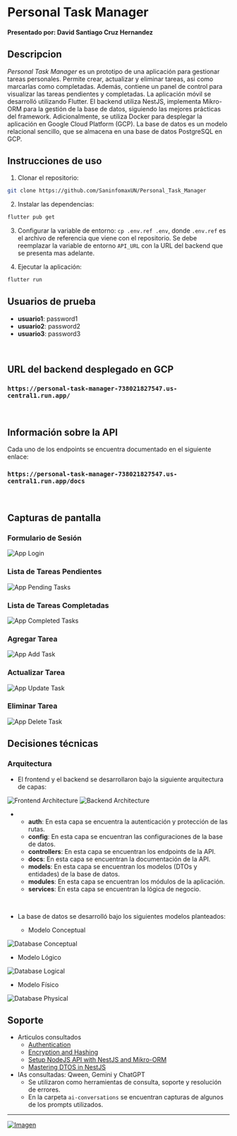 # Personal Task Manager

#### **Presentado por:** David Santiago Cruz Hernandez


## Descripcion
_Personal Task Manager_ es un prototipo de una aplicación para gestionar tareas personales. Permite crear, actualizar y eliminar tareas, asi como marcarlas como completadas. Además, contiene un panel de control para visualizar las tareas pendientes y completadas.
La aplicación móvil se desarrolló utilizando Flutter. El backend utiliza NestJS, implementa Mikro-ORM para la gestión de la base de datos, siguiendo las mejores prácticas del framework. Adicionalmente, se utiliza Docker para desplegar la aplicación en Google Cloud Platform (GCP). La base de datos es un modelo relacional sencillo, que se almacena en una base de datos PostgreSQL en GCP.

## Instrucciones de uso
1. Clonar el repositorio:
```bash 
git clone https://github.com/SaninfomaxUN/Personal_Task_Manager
```

2. Instalar las dependencias:
```bash
flutter pub get
```

3. Configurar la variable de entorno: `cp .env.ref .env`, donde `.env.ref` es el archivo de referencia que viene con el repositorio. Se debe reemplazar la variable de entorno `API_URL` con la URL del backend que se presenta mas adelante.

4. Ejecutar la aplicación:
```bash
flutter run
```

## Usuarios de prueba
- **usuario1**: password1
- **usuario2**: password2
- **usuario3**: password3

<br/>

## URL del backend desplegado en GCP
### `https://personal-task-manager-738021827547.us-central1.run.app/`

<br/>

## Información sobre la API
Cada uno de los endpoints se encuentra documentado en el siguiente enlace:
### `https://personal-task-manager-738021827547.us-central1.run.app/docs`

<br/>

## Capturas de pantalla

### Formulario de Sesión
![App Login](/docs/App_login.png)

### Lista de Tareas Pendientes
![App Pending Tasks](/docs/App_home.png)

### Lista de Tareas Completadas
![App Completed Tasks](/docs/App_completed.png)

### Agregar Tarea
![App Add Task](/docs/App_add.png)

### Actualizar Tarea
![App Update Task](/docs/App_update.png)

### Eliminar Tarea
![App Delete Task](/docs/App_delete.png)

## Decisiones técnicas

### Arquitectura

- El frontend y el backend se desarrollaron bajo la siguiente arquitectura de capas:

![Frontend Architecture](/docs/Frontend_architecture.png)
![Backend Architecture](/docs/Backend_architecture.png)

- <br/>

    - **auth**: En esta capa se encuentra la autenticación y protección de las rutas.
    - **config**: En esta capa se encuentran las configuraciones de la base de datos.
    - **controllers**: En esta capa se encuentran los endpoints de la API.
    - **docs**: En esta capa se encuentran la documentación de la API.
    - **models**: En esta capa se encuentran los modelos (DTOs y entidades) de la base de datos.
    - **modules**: En esta capa se encuentran los módulos de la aplicación.
    - **services**: En esta capa se encuentran la lógica de negocio.

<br/>

- La base de datos se desarrolló bajo los siguientes modelos planteados:

  - Modelo Conceptual
  
![Database Conceptual](/docs/DB_conceptual.png)

  - Modelo Lógico

![Database Logical](/docs/DB_logical.png)

  - Modelo Físico

![Database Physical](/docs/DB_physical.png)

## Soporte
- Articulos consultados
    - [Authentication](https://docs.nestjs.com/security/authentication)
    - [Encryption and Hashing](https://docs.nestjs.com/security/encryption-and-hashing)
    - [Setup NodeJS API with NestJS and Mikro-ORM](https://shiftasia.com/community/setup-nodejs-api-with-nestjs-and-mikro-orm/)
    - [Mastering DTOS in NestJS](https://dev.to/cendekia/mastering-dtos-in-nestjs-24e4)
- IAs consultadas: Qween, Gemini y ChatGPT
    - Se utilizaron como herramientas de consulta, soporte y resolución de errores.
    - En la carpeta `ai-conversations` se encuentran capturas de algunos de los prompts utilizados.



---

[![Imagen](https://img.shields.io/badge/GitHub-100000?style=for-the-badge&logo=github&logoColor=white)](https://github.com/SaninfomaxUN/Personal_Task_Manager)


